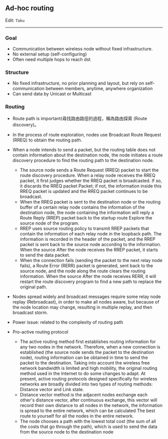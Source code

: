 ## Ad-hoc routing

Edit: `Taku`

---

### Goal
* Communication between wireless node without fixed infrastructure.
* No external setup (self-configuring)
* Often need multiple hops to reach dst

### Structure

* No fixed infrastructure, no prior planning and layout, but rely on self-communication between members, anytime, anywhere organization
* Can send data by Unicast or Multicast

### Routing

* Route path is important(尋找路由路徑的過程，稱為路由探索 (Route discovery)。
* In the process of route exploration, nodes use Broadcast Route Request (RREQ) to obtain the routing path.
    
* When a node intends to send a packet, but the routing table does not contain information about the destination node, the node initiates a route discovery procedure to find the routing path to the destination node.
  * The source node sends a Route Request (RREQ) packet to start the route discovery procedure. When a relay node receives the RREQ packet, it first judges whether the RREQ packet is broadcasted. If so, it discards the RREQ packet Packet; if not, the information inside this RREQ packet is updated and the RREQ packet continues to be broadcast.
  * When the RREQ packet is sent to the destination node or the routing buffer of a certain relay node contains the information of the destination node, the node containing the information will reply a Route Reply (RREP) packet back to the startup route Explore the source node of the program.
  * RREP uses source routing policy to transmit RREP packets that contain the information of each relay node in the loopback path. The information is recorded in the header of the packet, and the RREP packet is sent back to the source node according to the information. When the source After the node receives the RREP packet, it starts to send the data packet.
  * When the connection fails (sending the packet to the next relay node fails), a Route Error (RERR) packet is generated, sent back to the source node, and the node along the route clears the routing information. When the source After the node receives RERR, it will restart the route discovery program to find a new path to replace the original path.


* Nodes spread widely and broadcast messages require some relay node replay (Rebroadcast), in order to make all nodes aware, but because of the node location may change, resulting in multiple replay, and then broadcast storm.
* Power issue: related to the complexity of routing path
* Pro-active routing protocol
  * The active routing method first establishes routing information for any two nodes in the network. Therefore, when a new connection is established (the source node sends the packet to the destination node), routing information can be obtained in time to send the packet to the destination. Taking into account the wireless free network bandwidth is limited and high mobility, the original routing method used in the Internet to do some changes to adapt. At present, active routing protocols designed specifically for wireless networks are broadly divided into two types of routing methods: Distance vector and Link state.
  * Distance vector method is the adjacent nodes exchange each other's distance vector, after continuous exchange, this vector will record their own distance to all nodes in the network, the information is spread to the entire network, which can be calculated The best route to yourself for all the nodes in the entire network.
  * The node chooses a path with the lowest total cost (the sum of all the costs that go through the path), which is used to send the data from the source node to the destination node